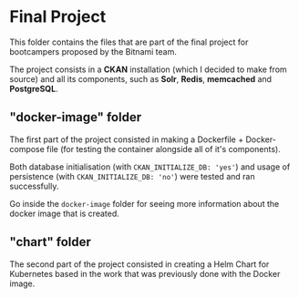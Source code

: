 # Final Project

This folder contains the files that are part of the final project for bootcampers proposed by the Bitnami team.

The project consists in a **CKAN** installation (which I decided to make from source) and all its components, such as **Solr**, **Redis**, **memcached** and **PostgreSQL**.

## "docker-image" folder

The first part of the project consisted in making a Dockerfile + Docker-compose file (for testing the container alongside all of it's components).

Both database initialisation (with ``CKAN_INITIALIZE_DB: 'yes'``) and usage of persistence (with ``CKAN_INITIALIZE_DB: 'no'``) were tested and ran successfully.

Go inside the ``docker-image`` folder for seeing more information about the docker image that is created.

## "chart" folder

The second part of the project consisted in creating a Helm Chart for Kubernetes based in the work that was previously done with the Docker image.